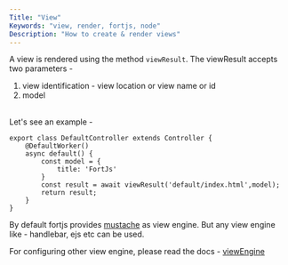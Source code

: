 ```yaml
---
Title: "View"
Keywords: "view, render, fortjs, node"
Description: "How to create & render views"
---
```


A view is rendered using the method `viewResult`. The viewResult accepts two parameters - 

1. view identification - view location or view name or id
2. model

<br>
Let's see an example - 

```
export class DefaultController extends Controller {
    @DefaultWorker()
    async default() {
        const model = {
            title: 'FortJs'
        }
        const result = await viewResult('default/index.html',model);
        return result;
    }
}
```

By default fortjs provides [mustache](https://github.com/janl/mustache.js/) as view engine. But any view engine like - handlebar, ejs etc can be used.

For configuring other view engine, please read the docs - [viewEngine](/tutorial/view-engine)